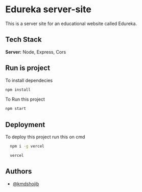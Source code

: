 
# Edureka server-site

This is a server site for an educational website called Edureka.





## Tech Stack


**Server:** Node, Express, Cors

## Run is project

To install dependecies

```bash
npm install
```

To Run this project 

```bash
npm start
```


## Deployment

To deploy this project run this on cmd

```bash
  npm i -g vercel
```

```bash
  vercel
```


## Authors

- [@kmdshojib](https://github.com/kmdshojib)


